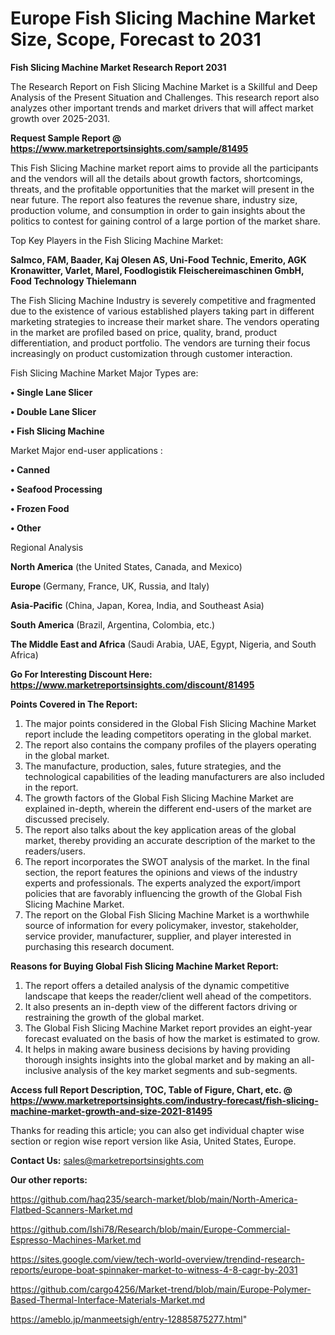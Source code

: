 # Europe Fish Slicing Machine Market Size, Scope, Forecast to 2031

<strong>Fish Slicing Machine Market Research Report 2031</strong>

The Research Report on Fish Slicing Machine Market is a Skillful and Deep Analysis of the Present Situation and Challenges. This research report also analyzes other important trends and market drivers that will affect market growth over 2025-2031.

<strong>Request Sample Report @ <a href=https://www.marketreportsinsights.com/sample/81495>https://www.marketreportsinsights.com/sample/81495</a></strong>

This Fish Slicing Machine market report aims to provide all the participants and the vendors will all the details about growth factors, shortcomings, threats, and the profitable opportunities that the market will present in the near future. The report also features the revenue share, industry size, production volume, and consumption in order to gain insights about the politics to contest for gaining control of a large portion of the market share.

Top Key Players in the Fish Slicing Machine Market:

<strong>Salmco, FAM, Baader, Kaj Olesen AS, Uni-Food Technic, Emerito, AGK Kronawitter, Varlet, Marel, Foodlogistik Fleischereimaschinen GmbH, Food Technology Thielemann</strong>

The Fish Slicing Machine Industry is severely competitive and fragmented due to the existence of various established players taking part in different marketing strategies to increase their market share. The vendors operating in the market are profiled based on price, quality, brand, product differentiation, and product portfolio. The vendors are turning their focus increasingly on product customization through customer interaction.

Fish Slicing Machine Market Major Types are:

<strong>• Single Lane Slicer

• Double Lane Slicer

• Fish Slicing Machine</strong>

Market Major end-user applications :

<strong>• Canned

• Seafood Processing

• Frozen Food

• Other</strong>

Regional Analysis

</u><strong><b>North America</b></strong> (the United States, Canada, and Mexico)

<strong><b>Europe </b></strong>(Germany, France, UK, Russia, and Italy)

<strong><b>Asia-Pacific</b></strong> (China, Japan, Korea, India, and Southeast Asia)

<strong><b>South America</b></strong> (Brazil, Argentina, Colombia, etc.)

<strong><b>The Middle East and Africa</b></strong> (Saudi Arabia, UAE, Egypt, Nigeria, and South Africa)

<strong>Go For Interesting Discount Here: <a href=https://www.marketreportsinsights.com/discount/81495>https://www.marketreportsinsights.com/discount/81495</a></strong>

<strong>Points Covered in The Report:</strong>
<ol>
  <li>The major points considered in the Global Fish Slicing Machine Market report include the leading competitors operating in the global market.</li>
  <li>The report also contains the company profiles of the players operating in the global market.</li>
  <li>The manufacture, production, sales, future strategies, and the technological capabilities of the leading manufacturers are also included in the report.</li>
  <li>The growth factors of the Global Fish Slicing Machine Market are explained in-depth, wherein the different end-users of the market are discussed precisely.</li>
  <li>The report also talks about the key application areas of the global market, thereby providing an accurate description of the market to the readers/users.</li>
  <li>The report incorporates the SWOT analysis of the market. In the final section, the report features the opinions and views of the industry experts and professionals. The experts analyzed the export/import policies that are favorably influencing the growth of the Global Fish Slicing Machine Market.</li>
  <li>The report on the Global Fish Slicing Machine Market is a worthwhile source of information for every policymaker, investor, stakeholder, service provider, manufacturer, supplier, and player interested in purchasing this research document.</li>
</ol>
<strong>Reasons for Buying Global Fish Slicing Machine Market Report:</strong>

<ol>
  <li>The report offers a detailed analysis of the dynamic competitive landscape that keeps the reader/client well ahead of the competitors.</li>
  <li>It also presents an in-depth view of the different factors driving or restraining the growth of the global market.</li>
  <li>The Global Fish Slicing Machine Market report provides an eight-year forecast evaluated on the basis of how the market is estimated to grow.</li>
  <li>It helps in making aware business decisions by having providing thorough insights insights into the global market and by making an all-inclusive analysis of the key market segments and sub-segments.</li>
</ol>
<strong>Access full Report Description, TOC, Table of Figure, Chart, etc. @ <a href=https://www.marketreportsinsights.com/industry-forecast/fish-slicing-machine-market-growth-and-size-2021-81495>https://www.marketreportsinsights.com/industry-forecast/fish-slicing-machine-market-growth-and-size-2021-81495</a></strong>


Thanks for reading this article; you can also get individual chapter wise section or region wise report version like Asia, United States, Europe.

<strong>Contact Us:</strong>
sales@marketreportsinsights.com

<strong>Our other reports:</strong>

<a href=https://github.com/haq235/search-market/blob/main/North-America-Flatbed-Scanners-Market.md>https://github.com/haq235/search-market/blob/main/North-America-Flatbed-Scanners-Market.md</a>

<a href=https://github.com/Ishi78/Research/blob/main/Europe-Commercial-Espresso-Machines-Market.md>https://github.com/Ishi78/Research/blob/main/Europe-Commercial-Espresso-Machines-Market.md</a>

<a href=https://sites.google.com/view/tech-world-overview/trendind-research-reports/europe-boat-spinnaker-market-to-witness-4-8-cagr-by-2031>https://sites.google.com/view/tech-world-overview/trendind-research-reports/europe-boat-spinnaker-market-to-witness-4-8-cagr-by-2031</a>

<a href=https://github.com/cargo4256/Market-trend/blob/main/Europe-Polymer-Based-Thermal-Interface-Materials-Market.md>https://github.com/cargo4256/Market-trend/blob/main/Europe-Polymer-Based-Thermal-Interface-Materials-Market.md</a>

<a href=https://ameblo.jp/manmeetsigh/entry-12885875277.html>https://ameblo.jp/manmeetsigh/entry-12885875277.html</a>"
